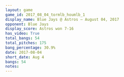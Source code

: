 ```yaml
---
layout: game
game_id: 2017_08_04_tormlb_houmlb_1
display_name: Blue Jays @ Astros – August 04, 2017
opponent: Blue Jays
display_score: Astros won 7-16
has_video: True
total_bangs: 54
total_pitches: 175
bang_percentage: 30.9%
date: 2017-08-04
short_date: Aug 4
bangs: 54
notes: 
---
```

